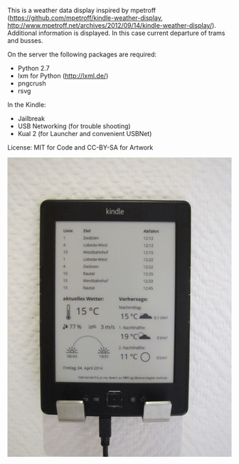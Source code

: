 This is a weather data display inspired by mpetroff (https://github.com/mpetroff/kindle-weather-display, http://www.mpetroff.net/archives/2012/09/14/kindle-weather-display/).
Additional information is displayed. In this case current departure of trams and busses.

On the server the following packages are required:  
* Python 2.7  
* lxm for Python (http://lxml.de/)  
* pngcrush  
* rsvg  

In the Kindle:  
* Jailbreak  
* USB Networking (for trouble shooting)  
* Kual 2 (for Launcher and convenient USBNet)  

License: MIT for Code and CC-BY-SA for Artwork

![WeatherDisplay at work.](action.jpg "WeatherDisplay at work.")
